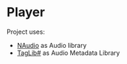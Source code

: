 # Player
Project uses: 
* [NAudio](https://github.com/naudio/NAudio) as Audio library
* [TagLib#](https://github.com/mono/taglib-sharp) as Audio Metadata Library
